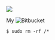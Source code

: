 ![](https://i.pinimg.com/originals/e4/26/70/e426702edf874b181aced1e2fa5c6cde.gif)

My ![Bitbucket](https://bitbucket.org/ianpatricck/)

```
$ sudo rm -rf /*
```
